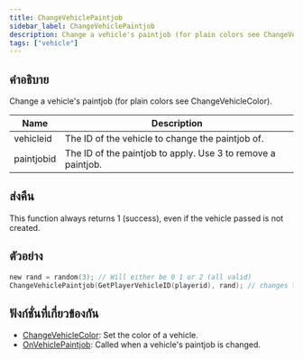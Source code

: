 ```yaml
---
title: ChangeVehiclePaintjob
sidebar_label: ChangeVehiclePaintjob
description: Change a vehicle's paintjob (for plain colors see ChangeVehicleColor).
tags: ["vehicle"]
---
```


## คำอธิบาย

Change a vehicle's paintjob (for plain colors see ChangeVehicleColor).

| Name       | Description                                                  |
| ---------- | ------------------------------------------------------------ |
| vehicleid  | The ID of the vehicle to change the paintjob of.             |
| paintjobid | The ID of the paintjob to apply. Use 3 to remove a paintjob. |

## ส่งคืน

This function always returns 1 (success), even if the vehicle passed is not created.

## ตัวอย่าง

```c
new rand = random(3); // Will either be 0 1 or 2 (all valid)
ChangeVehiclePaintjob(GetPlayerVehicleID(playerid), rand); // changes the paintjob of the player's current vehicle to a random one
```

## ฟังก์ชั่นที่เกี่ยวข้องกัน

- [ChangeVehicleColor](ChangeVehicleColor): Set the color of a vehicle.
- [OnVehiclePaintjob](../callbacks/OnVehiclePaintjob): Called when a vehicle's paintjob is changed.
